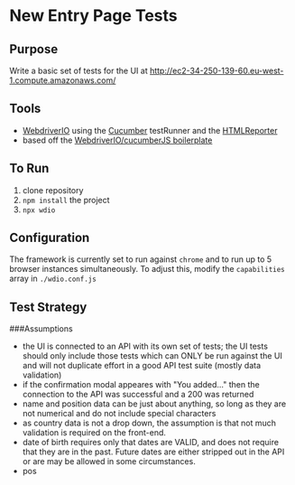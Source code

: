 # New Entry Page Tests
## Purpose
Write a basic set of tests for the UI at http://ec2-34-250-139-60.eu-west-1.compute.amazonaws.com/

## Tools
- [WebdriverIO](https://webdriver.io/) using the [Cucumber](https://webdriver.io/docs/frameworks.html#using-cucumber) testRunner and the [HTMLReporter](https://webdriver.io/docs/rpii-wdio-html-reporter.html)
- based off the [WebdriverIO/cucumberJS boilerplate](https://github.com/webdriverio/cucumber-boilerplate) 

## To Run
1. clone repository
2. `npm install` the project
3. `npx wdio`

## Configuration
The framework is currently set to run against `chrome` and to run up to 5 browser instances simultaneously.  To adjust this, modify the `capabilities` array in `./wdio.conf.js`

## Test Strategy
###Assumptions
- the UI is connected to an API with its own set of tests; the UI tests should only include those tests which can ONLY be run against the UI and will not duplicate effort in a good API test suite (mostly data validation)
- if the confirmation modal appeares with "You added..." then the connection to the API was successful and a 200 was returned
- name and position data can be just about anything, so long as they are not numerical and do not include special characters
- as country data is not a drop down, the assumption is that not much validation is required on the front-end.
- date of birth requires only that dates are VALID, and does not require that they are in the past.  Future dates are either stripped out in the API or are may be allowed in some circumstances.
- pos